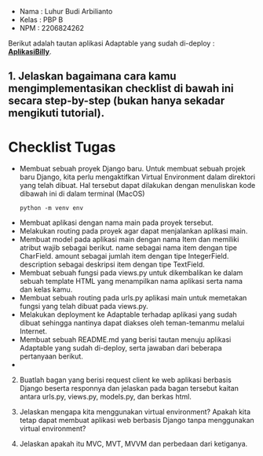 * Nama : Luhur Budi Arbilianto
* Kelas : PBP B
* NPM : 2206824262

Berikut adalah tautan aplikasi Adaptable yang sudah di-deploy : **[AplikasiBilly](https://aplikasibilly.adaptable.app/main/)**.

## 1. Jelaskan bagaimana cara kamu mengimplementasikan checklist di bawah ini secara step-by-step (bukan hanya sekadar mengikuti tutorial).

# Checklist Tugas
* Membuat sebuah proyek Django baru.
Untuk membuat sebuah projek baru Django, kita perlu mengaktifkan Virtual Environment dalam direktori yang telah dibuat. Hal tersebut dapat dilakukan dengan menuliskan kode dibawah ini di dalam terminal (MacOS)
    ```
    python -m venv env
    ```

- Membuat aplikasi dengan nama main pada proyek tersebut.
- Melakukan routing pada proyek agar dapat menjalankan aplikasi main.
- Membuat model pada aplikasi main dengan nama Item dan memiliki atribut wajib sebagai berikut.
    name sebagai nama item dengan tipe CharField.
    amount sebagai jumlah item dengan tipe IntegerField.
    description sebagai deskripsi item dengan tipe TextField.
- Membuat sebuah fungsi pada views.py untuk dikembalikan ke dalam sebuah template HTML yang menampilkan nama aplikasi serta nama dan kelas kamu.
- Membuat sebuah routing pada urls.py aplikasi main untuk memetakan fungsi yang telah dibuat pada views.py.
- Melakukan deployment ke Adaptable terhadap aplikasi yang sudah dibuat sehingga nantinya dapat diakses oleh teman-temanmu melalui Internet.
- Membuat sebuah README.md yang berisi tautan menuju aplikasi Adaptable yang sudah di-deploy, serta jawaban dari beberapa pertanyaan berikut.
-


2. Buatlah bagan yang berisi request client ke web aplikasi berbasis Django beserta responnya dan jelaskan pada bagan tersebut kaitan antara urls.py, views.py, models.py, dan berkas html.


3. Jelaskan mengapa kita menggunakan virtual environment? Apakah kita tetap dapat membuat aplikasi web berbasis Django tanpa menggunakan virtual environment?

4. Jelaskan apakah itu MVC, MVT, MVVM dan perbedaan dari ketiganya.